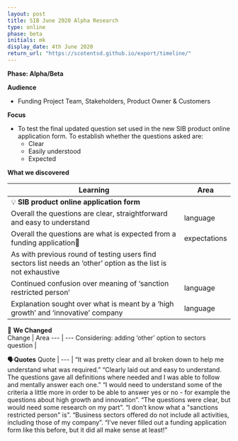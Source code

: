 ```yaml
---
layout: post
title: SIB June 2020 Alpha Research
type: online
phase: beta
initials: mk
display_date: 4th June 2020
return_url: "https://scotentsd.github.io/export/timeline/"
---
```


**Phase: Alpha/Beta**

**Audience**
- Funding Project Team, Stakeholders, Product Owner & Customers

**Focus**
- To test the final updated question set used in the new SIB product online application form. To establish whether the questions asked are:
   - Clear
   - Easily understood
   - Expected


**What we discovered**

Learning | Area
--- | ---
💡  **SIB product online application form** |
Overall the questions are clear, straightforward and easy to understand  | language
Overall the questions are what is expected from a funding application| expectations
As with previous round of testing users find sectors list needs an ‘other’ option as the list is not exhaustive |
Continued confusion over meaning of ‘sanction restricted person’ | language
Explanation sought over what is meant by a ‘high growth’ and ‘innovative’ company | language

🧰 **We Changed**  
Change | Area
--- | ---
Considering: adding ‘other’ option to sectors question |

🗣**Quotes**
Quote |
--- |
“It was pretty clear and all broken down to help me understand what was required.”
“Clearly laid out and easy to understand. The questions gave all definitions where needed and I was able to follow and mentally answer each one.”
“I would need to understand some of the criteria a little more in order to be able to answer yes or no - for example the questions about high growth and innovation”.
“The questions were clear, but would need some research on my part”.
“I don’t know what a "sanctions restricted person" is”.
“Business sectors offered do not include all activities, including those of my company”.
“I’ve never filled out a funding application form like this before, but it did all make sense at least!”






<!--more-->
